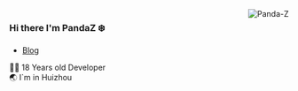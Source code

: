 <img align='right' src="https://github-readme-stats.vercel.app/api?username=Panda-Z&show_icons=true&theme=gotham" alt="Panda-Z" />

### Hi there I'm PandaZ :snowflake:

- [Blog](https://www.winterchen.com)

  
 👨‍💻 18 Years old Developer                             
 :earth_asia: I`m in Huizhou
